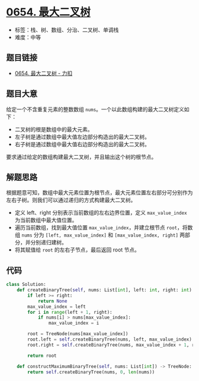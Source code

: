 # [0654. 最大二叉树](https://leetcode.cn/problems/maximum-binary-tree/)

- 标签：栈、树、数组、分治、二叉树、单调栈
- 难度：中等

## 题目链接

- [0654. 最大二叉树 - 力扣](https://leetcode.cn/problems/maximum-binary-tree/)

## 题目大意

给定一个不含重复元素的整数数组 `nums`。一个以此数组构建的最大二叉树定义如下：

- 二叉树的根是数组中的最大元素。
- 左子树是通过数组中最大值左边部分构造出的最大二叉树。
- 右子树是通过数组中最大值右边部分构造出的最大二叉树。

要求通过给定的数组构建最大二叉树，并且输出这个树的根节点。

## 解题思路

根据题意可知，数组中最大元素位置为根节点，最大元素位置左右部分可分别作为左右子树。则我们可以通过递归的方式构建最大二叉树。

- 定义 left、right 分别表示当前数组的左右边界位置，定义 `max_value_index` 为当前数组中最大值位置。
- 遍历当前数组，找到最大值位置 `max_value_index`，并建立根节点 `root`，将数组 `nums` 分为 `[left, max_value_index]` 和 `[max_value_index, right]` 两部分，并分别递归建树。
- 将其赋值给 `root` 的左右子节点，最后返回 root 节点。

## 代码

```python
class Solution:
    def createBinaryTree(self, nums: List[int], left: int, right: int) -> TreeNode:
        if left >= right:
            return None
        max_value_index = left
        for i in range(left + 1, right):
            if nums[i] > nums[max_value_index]:
                max_value_index = i

        root = TreeNode(nums[max_value_index])
        root.left = self.createBinaryTree(nums, left, max_value_index)
        root.right = self.createBinaryTree(nums, max_value_index + 1, right)

        return root

    def constructMaximumBinaryTree(self, nums: List[int]) -> TreeNode:
        return self.createBinaryTree(nums, 0, len(nums))
```

